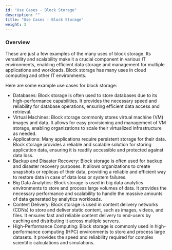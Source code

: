 ```yaml
---
id: "Use Cases - Block Storage"
description: ""
title: "Use Cases - Block Storage"
weight: 3
---
```



### Overview

These are just a few examples of the many uses of block storage. Its versatility and scalability make it a crucial component in various IT environments, enabling efficient data storage and management for multiple applications and workloads. Block storage has many uses in cloud computing and other IT environments.

Here are some example use cases for block storage:

- Databases: Block storage is often used to store databases due to its high-performance capabilities. It provides the necessary speed and reliability for database operations, ensuring efficient data access and retrieval.
- Virtual Machines: Block storage commonly stores virtual machine (VM) images and data. It allows for easy provisioning and management of VM storage, enabling organizations to scale their virtualized infrastructure as needed.
- Applications: Many applications require persistent storage for their data. Block storage provides a reliable and scalable solution for storing application data, ensuring it is readily accessible and protected against data loss.
- Backup and Disaster Recovery: Block storage is often used for backup and disaster recovery purposes. It allows organizations to create snapshots or replicas of their data, providing a reliable and efficient way to restore data in case of data loss or system failures.
- Big Data Analytics: Block storage is used in big data analytics environments to store and process large volumes of data. It provides the necessary performance and scalability to handle the massive amounts of data generated by analytics workloads.
- Content Delivery: Block storage is used in content delivery networks (CDNs) to store and deliver static content, such as images, videos, and files. It ensures fast and reliable content delivery to end-users by caching and distributing it across multiple servers.
- High-Performance Computing: Block storage is commonly used in high-performance computing (HPC) environments to store and process large datasets. It provides the speed and reliability required for complex scientific calculations and simulations.

